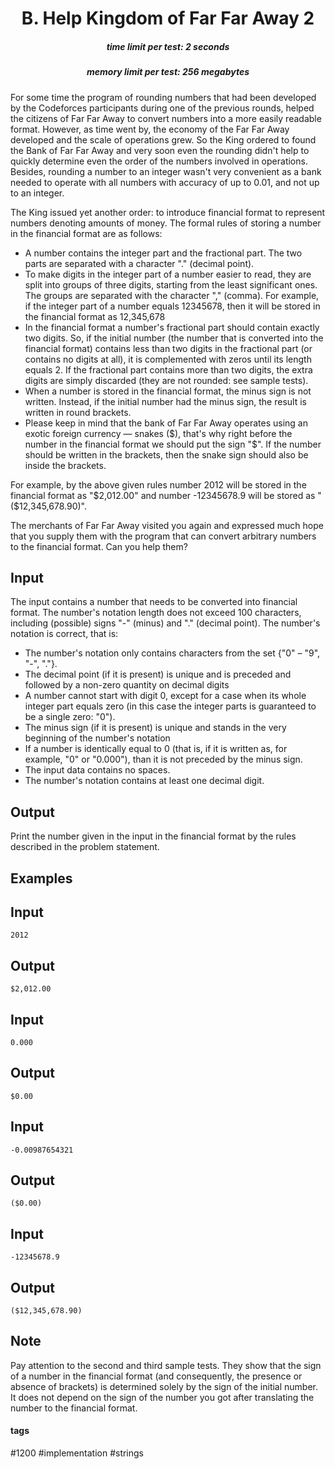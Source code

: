 <h1 style='text-align: center;'> B. Help Kingdom of Far Far Away 2</h1>

<h5 style='text-align: center;'>time limit per test: 2 seconds</h5>
<h5 style='text-align: center;'>memory limit per test: 256 megabytes</h5>

For some time the program of rounding numbers that had been developed by the Codeforces participants during one of the previous rounds, helped the citizens of Far Far Away to convert numbers into a more easily readable format. However, as time went by, the economy of the Far Far Away developed and the scale of operations grew. So the King ordered to found the Bank of Far Far Away and very soon even the rounding didn't help to quickly determine even the order of the numbers involved in operations. Besides, rounding a number to an integer wasn't very convenient as a bank needed to operate with all numbers with accuracy of up to 0.01, and not up to an integer.

The King issued yet another order: to introduce financial format to represent numbers denoting amounts of money. The formal rules of storing a number in the financial format are as follows: 

* A number contains the integer part and the fractional part. The two parts are separated with a character "." (decimal point).
* To make digits in the integer part of a number easier to read, they are split into groups of three digits, starting from the least significant ones. The groups are separated with the character "," (comma). For example, if the integer part of a number equals 12345678, then it will be stored in the financial format as 12,345,678
* In the financial format a number's fractional part should contain exactly two digits. So, if the initial number (the number that is converted into the financial format) contains less than two digits in the fractional part (or contains no digits at all), it is complemented with zeros until its length equals 2. If the fractional part contains more than two digits, the extra digits are simply discarded (they are not rounded: see sample tests).
* When a number is stored in the financial format, the minus sign is not written. Instead, if the initial number had the minus sign, the result is written in round brackets.
* Please keep in mind that the bank of Far Far Away operates using an exotic foreign currency — snakes ($), that's why right before the number in the financial format we should put the sign "$". If the number should be written in the brackets, then the snake sign should also be inside the brackets.

For example, by the above given rules number 2012 will be stored in the financial format as "$2,012.00" and number -12345678.9 will be stored as "($12,345,678.90)".

The merchants of Far Far Away visited you again and expressed much hope that you supply them with the program that can convert arbitrary numbers to the financial format. Can you help them?

## Input

The input contains a number that needs to be converted into financial format. The number's notation length does not exceed 100 characters, including (possible) signs "-" (minus) and "." (decimal point). The number's notation is correct, that is: 

* The number's notation only contains characters from the set {"0" – "9", "-", "."}.
* The decimal point (if it is present) is unique and is preceded and followed by a non-zero quantity on decimal digits
* A number cannot start with digit 0, except for a case when its whole integer part equals zero (in this case the integer parts is guaranteed to be a single zero: "0").
* The minus sign (if it is present) is unique and stands in the very beginning of the number's notation
* If a number is identically equal to 0 (that is, if it is written as, for example, "0" or "0.000"), than it is not preceded by the minus sign.
* The input data contains no spaces.
* The number's notation contains at least one decimal digit.
## Output

Print the number given in the input in the financial format by the rules described in the problem statement.

## Examples

## Input


```
2012  

```
## Output


```
$2,012.00
```
## Input


```
0.000  

```
## Output


```
$0.00
```
## Input


```
-0.00987654321  

```
## Output


```
($0.00)
```
## Input


```
-12345678.9  

```
## Output


```
($12,345,678.90)
```
## Note

Pay attention to the second and third sample tests. They show that the sign of a number in the financial format (and consequently, the presence or absence of brackets) is determined solely by the sign of the initial number. It does not depend on the sign of the number you got after translating the number to the financial format.



#### tags 

#1200 #implementation #strings 